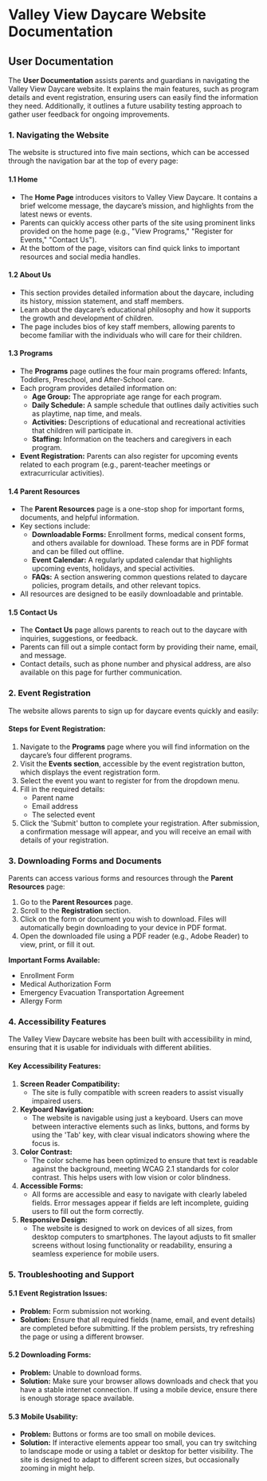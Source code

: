 # Valley View Daycare Website Documentation

## User Documentation

The **User Documentation** assists parents and guardians in navigating the Valley View Daycare website. It explains the main features, such as program details and event registration, ensuring users can easily find the information they need. Additionally, it outlines a future usability testing approach to gather user feedback for ongoing improvements.

### 1. Navigating the Website
The website is structured into five main sections, which can be accessed through the navigation bar at the top of every page:

#### 1.1 Home
- The **Home Page** introduces visitors to Valley View Daycare. It contains a brief welcome message, the daycare’s mission, and highlights from the latest news or events.
- Parents can quickly access other parts of the site using prominent links provided on the home page (e.g., "View Programs," "Register for Events," "Contact Us").
- At the bottom of the page, visitors can find quick links to important resources and social media handles.

#### 1.2 About Us
- This section provides detailed information about the daycare, including its history, mission statement, and staff members.
- Learn about the daycare’s educational philosophy and how it supports the growth and development of children.
- The page includes bios of key staff members, allowing parents to become familiar with the individuals who will care for their children.

#### 1.3 Programs
- The **Programs** page outlines the four main programs offered: Infants, Toddlers, Preschool, and After-School care.
- Each program provides detailed information on:
  - **Age Group:** The appropriate age range for each program.
  - **Daily Schedule:** A sample schedule that outlines daily activities such as playtime, nap time, and meals.
  - **Activities:** Descriptions of educational and recreational activities that children will participate in.
  - **Staffing:** Information on the teachers and caregivers in each program.
- **Event Registration:** Parents can also register for upcoming events related to each program (e.g., parent-teacher meetings or extracurricular activities).

#### 1.4 Parent Resources
- The **Parent Resources** page is a one-stop shop for important forms, documents, and helpful information.
- Key sections include:
  - **Downloadable Forms:** Enrollment forms, medical consent forms, and others available for download. These forms are in PDF format and can be filled out offline.
  - **Event Calendar:** A regularly updated calendar that highlights upcoming events, holidays, and special activities.
  - **FAQs:** A section answering common questions related to daycare policies, program details, and other relevant topics.
- All resources are designed to be easily downloadable and printable.

#### 1.5 Contact Us
- The **Contact Us** page allows parents to reach out to the daycare with inquiries, suggestions, or feedback.
- Parents can fill out a simple contact form by providing their name, email, and message.
- Contact details, such as phone number and physical address, are also available on this page for further communication.

### 2. Event Registration
The website allows parents to sign up for daycare events quickly and easily:

#### Steps for Event Registration:
1. Navigate to the **Programs** page where you will find information on the daycare’s four different programs.
2. Visit the **Events section**, accessible by the event registration button, which displays the event registration form.
3. Select the event you want to register for from the dropdown menu.
4. Fill in the required details:
   - Parent name
   - Email address
   - The selected event
5. Click the 'Submit' button to complete your registration. After submission, a confirmation message will appear, and you will receive an email with details of your registration.

### 3. Downloading Forms and Documents
Parents can access various forms and resources through the **Parent Resources** page:

1. Go to the **Parent Resources** page.
2. Scroll to the **Registration** section.
3. Click on the form or document you wish to download. Files will automatically begin downloading to your device in PDF format.
4. Open the downloaded file using a PDF reader (e.g., Adobe Reader) to view, print, or fill it out.

**Important Forms Available:**
- Enrollment Form
- Medical Authorization Form
- Emergency Evacuation Transportation Agreement
- Allergy Form

### 4. Accessibility Features
The Valley View Daycare website has been built with accessibility in mind, ensuring that it is usable for individuals with different abilities.

#### Key Accessibility Features:
1. **Screen Reader Compatibility:**
   - The site is fully compatible with screen readers to assist visually impaired users.
2. **Keyboard Navigation:**
   - The website is navigable using just a keyboard. Users can move between interactive elements such as links, buttons, and forms by using the 'Tab' key, with clear visual indicators showing where the focus is.
3. **Color Contrast:**
   - The color scheme has been optimized to ensure that text is readable against the background, meeting WCAG 2.1 standards for color contrast. This helps users with low vision or color blindness.
4. **Accessible Forms:**
   - All forms are accessible and easy to navigate with clearly labeled fields. Error messages appear if fields are left incomplete, guiding users to fill out the form correctly.
5. **Responsive Design:**
   - The website is designed to work on devices of all sizes, from desktop computers to smartphones. The layout adjusts to fit smaller screens without losing functionality or readability, ensuring a seamless experience for mobile users.

### 5. Troubleshooting and Support

#### 5.1 Event Registration Issues:
- **Problem:** Form submission not working.
- **Solution:** Ensure that all required fields (name, email, and event details) are completed before submitting. If the problem persists, try refreshing the page or using a different browser.

#### 5.2 Downloading Forms:
- **Problem:** Unable to download forms.
- **Solution:** Make sure your browser allows downloads and check that you have a stable internet connection. If using a mobile device, ensure there is enough storage space available.

#### 5.3 Mobile Usability:
- **Problem:** Buttons or forms are too small on mobile devices.
- **Solution:** If interactive elements appear too small, you can try switching to landscape mode or using a tablet or desktop for better visibility. The site is designed to adapt to different screen sizes, but occasionally zooming in might help.


